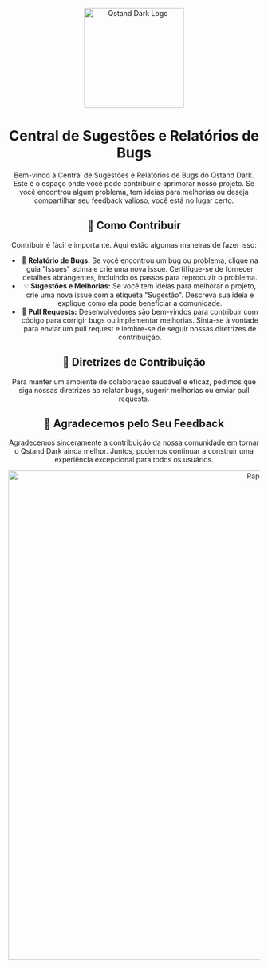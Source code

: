 <p align="center">
  <img src="https://steamuserimages-a.akamaihd.net/ugc/260471325503110573/2BCB51FCF6861555682B65612FD7214E24C2CC80/?imw=1024&&ima=fit&impolicy=Letterbox&imcolor=%23000000&letterbox=false" alt="Qstand Dark Logo" width="200">
</p>

<h1 align="center">Central de Sugestões e Relatórios de Bugs</h1>

<p align="center">Bem-vindo à Central de Sugestões e Relatórios de Bugs do Qstand Dark. Este é o espaço onde você pode contribuir e aprimorar nosso projeto. Se você encontrou algum problema, tem ideias para melhorias ou deseja compartilhar seu feedback valioso, você está no lugar certo.</p>

<h2 align="center">🌟 Como Contribuir</h2>

<p align="center">Contribuir é fácil e importante. Aqui estão algumas maneiras de fazer isso:</p>

<div align="center">
  <ul>
    <li>🐞 <strong>Relatório de Bugs:</strong> Se você encontrou um bug ou problema, clique na guia "Issues" acima e crie uma nova issue. Certifique-se de fornecer detalhes abrangentes, incluindo os passos para reproduzir o problema.</li>
    <li>💡 <strong>Sugestões e Melhorias:</strong> Se você tem ideias para melhorar o projeto, crie uma nova issue com a etiqueta "Sugestão". Descreva sua ideia e explique como ela pode beneficiar a comunidade.</li>
    <li>🚀 <strong>Pull Requests:</strong> Desenvolvedores são bem-vindos para contribuir com código para corrigir bugs ou implementar melhorias. Sinta-se à vontade para enviar um pull request e lembre-se de seguir nossas diretrizes de contribuição.</li>
  </ul>
</div>

<h2 align="center">📜 Diretrizes de Contribuição</h2>

<p align="center">Para manter um ambiente de colaboração saudável e eficaz, pedimos que siga nossas diretrizes ao relatar bugs, sugerir melhorias ou enviar pull requests.</p>

<h2 align="center">🙏 Agradecemos pelo Seu Feedback</h2>

<p align="center">Agradecemos sinceramente a contribuição da nossa comunidade em tornar o Qstand Dark ainda melhor. Juntos, podemos continuar a construir uma experiência excepcional para todos os usuários.</p>

<p align="center">
  <img src="http://www.transformice.com/share/Biche/1920_1200.jpg" alt="Paper" width="980">
</p>
